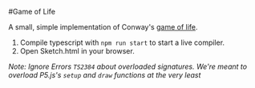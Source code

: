 #Game of Life

A small, simple implementation of Conway's [game of life](https://en.wikipedia.org/wiki/Conway's_Game_of_Life).

1. Compile typescript with `npm run start` to start a live compiler.
2. Open Sketch.html in your browser.


*Note: Ignore Errors `TS2384` about overloaded signatures. We're meant to overload P5.js's `setup` and `draw` functions at the very least*